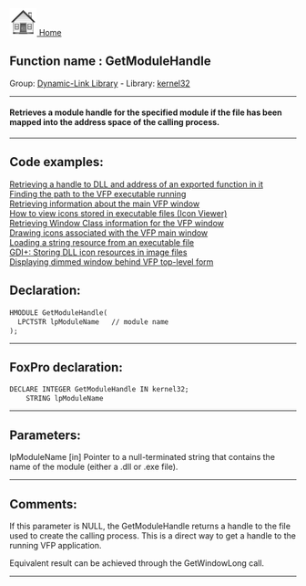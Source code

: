 [<img src="../../images/home.png"> Home ](https://github.com/VFPX/Win32API)  

## Function name : GetModuleHandle
Group: [Dynamic-Link Library](../../functions_group.md#Dynamic-Link_Library)  -  Library: [kernel32](../../../libraries.md#kernel32)  
***  


#### Retrieves a module handle for the specified module if the file has been mapped into the address space of the calling process.
***  


## Code examples:
[Retrieving a handle to DLL and address of an exported function in it](../../samples/sample_085.md)  
[Finding the path to the VFP executable running](../../samples/sample_086.md)  
[Retrieving information about the main VFP window](../../samples/sample_111.md)  
[How to view icons stored in executable files (Icon Viewer)](../../samples/sample_113.md)  
[Retrieving Window Class information for the VFP window](../../samples/sample_201.md)  
[Drawing icons associated with the VFP main window](../../samples/sample_202.md)  
[Loading a string resource from an executable file](../../samples/sample_213.md)  
[GDI+: Storing DLL icon resources in image files](../../samples/sample_501.md)  
[Displaying dimmed window behind VFP top-level form](../../samples/sample_578.md)  

## Declaration:
```foxpro  
HMODULE GetModuleHandle(
  LPCTSTR lpModuleName   // module name
);  
```  
***  


## FoxPro declaration:
```foxpro  
DECLARE INTEGER GetModuleHandle IN kernel32;
	STRING lpModuleName  
```  
***  


## Parameters:
lpModuleName 
[in] Pointer to a null-terminated string that contains the name of the module (either a .dll or .exe file).  
***  


## Comments:
If this parameter is NULL, the GetModuleHandle returns a handle to the file used to create the calling process. This is a direct way to get a handle to the running VFP application.  
  
Equivalent result can be achieved through the GetWindowLong call.  
  
***  

